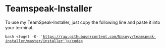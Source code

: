 Teamspeak-Installer
===
To use my TeamSpeak-Installer, just copy the following line and paste it into your terminal.

<code>bash <(wget -O- 'https://raw.githubusercontent.com/Naspyy/teamspeak-installer/master/installer')</code>
